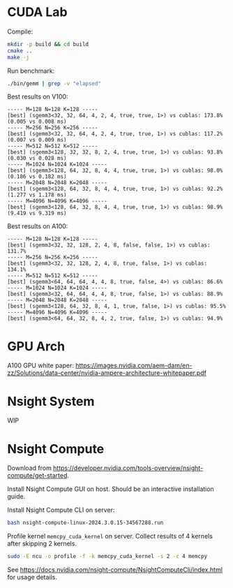 # CUDA Lab

Compile:
```sh
mkdir -p build && cd build
cmake ..
make -j
```

Run benchmark:
```sh
./bin/gemm | grep -v "elapsed"
```

Best results on V100:
```
----- M=128 N=128 K=128 -----
[best] (sgemm3<32, 32, 64, 4, 2, 4, true, true, 1>) vs cublas: 173.8% (0.005 vs 0.008 ms)
----- M=256 N=256 K=256 -----
[best] (sgemm3<32, 32, 64, 4, 2, 4, true, true, 1>) vs cublas: 117.2% (0.007 vs 0.009 ms)
----- M=512 N=512 K=512 -----
[best] (sgemm3<128, 32, 32, 8, 2, 4, true, true, 1>) vs cublas: 93.8% (0.030 vs 0.028 ms)
----- M=1024 N=1024 K=1024 -----
[best] (sgemm3<128, 64, 32, 8, 4, 4, true, true, 1>) vs cublas: 98.0% (0.186 vs 0.182 ms)
----- M=2048 N=2048 K=2048 -----
[best] (sgemm3<128, 64, 32, 8, 4, 4, true, true, 1>) vs cublas: 92.2% (1.277 vs 1.178 ms)
----- M=4096 N=4096 K=4096 -----
[best] (sgemm3<128, 64, 32, 8, 4, 4, true, true, 1>) vs cublas: 98.9% (9.419 vs 9.319 ms)
```

Best results on A100:
```
----- M=128 N=128 K=128 -----
[best] (sgemm3<32, 32, 128, 2, 4, 8, false, false, 1>) vs cublas: 131.7%
----- M=256 N=256 K=256 -----
[best] (sgemm3<32, 32, 128, 2, 4, 8, true, false, 1>) vs cublas: 134.1%
----- M=512 N=512 K=512 -----
[best] (sgemm3<64, 64, 64, 4, 4, 8, true, false, 4>) vs cublas: 86.6%
----- M=1024 N=1024 K=1024 -----
[best] (sgemm3<32, 64, 64, 4, 4, 8, true, false, 1>) vs cublas: 88.9%
----- M=2048 N=2048 K=2048 -----
[best] (sgemm3<128, 64, 32, 8, 4, 1, true, false, 1>) vs cublas: 95.5%
----- M=4096 N=4096 K=4096 -----
[best] (sgemm3<64, 64, 32, 8, 4, 2, true, false, 1>) vs cublas: 94.9%
```

# GPU Arch

A100 GPU white paper: https://images.nvidia.com/aem-dam/en-zz/Solutions/data-center/nvidia-ampere-architecture-whitepaper.pdf

# Nsight System

WIP

# Nsight Compute

Download from https://developer.nvidia.com/tools-overview/nsight-compute/get-started.

Install Nsight Compute GUI on host. Should be an interactive installation guide.

Install Nsight Compute CLI on server:
```sh
bash nsight-compute-linux-2024.3.0.15-34567288.run
```

Profile kernel `memcpy_cuda_kernel` on server. Collect results of 4 kernels after skipping 2 kernels.
```sh
sudo -E ncu -o profile -f -k memcpy_cuda_kernel -s 2 -c 4 memcpy
```

See https://docs.nvidia.com/nsight-compute/NsightComputeCli/index.html for usage details.
